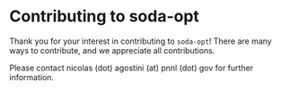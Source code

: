 # Contributing to soda-opt

Thank you for your interest in contributing to `soda-opt`! There are many
ways to contribute, and we appreciate all contributions.

Please contact nicolas (dot) agostini (at) pnnl (dot) gov for further
information.
